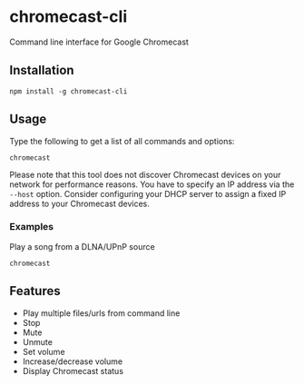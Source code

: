 # chromecast-cli
Command line interface for Google Chromecast

## Installation
```
npm install -g chromecast-cli
```

## Usage
Type the following to get a list of all commands and options:
```
chromecast
```
Please note that this tool does not discover Chromecast devices on your network for performance reasons. You have to specify an IP address via the `--host` option. Consider configuring your DHCP server to assign a fixed IP address to your Chromecast devices.

### Examples
Play a song from a DLNA/UPnP source
```
chromecast
```

## Features
* Play multiple files/urls from command line
* Stop
* Mute
* Unmute
* Set volume
* Increase/decrease volume
* Display Chromecast status
